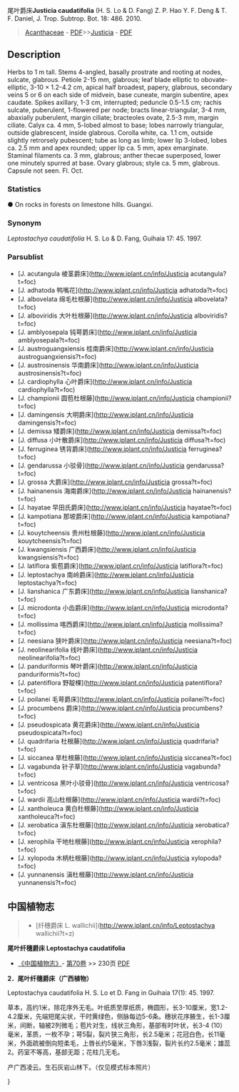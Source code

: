 尾叶爵床**Justicia caudatifolia** (H. S. Lo & D. Fang) Z. P. Hao Y. F. Deng & T. F. Daniel, J. Trop. Subtrop. Bot. 18: 486. 2010.

> [Acanthaceae](Acanthaceae-爵床科.md) - [PDF](http://www.iplant.cn/foc/pdf/Acanthaceae.pdf)>>[Justicia](http://www.iplant.cn/info/Justicia?t=foc) - [PDF](http://www.iplant.cn/foc/pdf/Justicia.pdf)

## Description

Herbs to 1 m tall. Stems 4-angled, basally prostrate and rooting at nodes, sulcate, glabrous. Petiole 2-15 mm, glabrous; leaf blade elliptic to obovate-elliptic, 3-10 × 1.2-4.2 cm, apical half broadest, papery, glabrous, secondary veins 5 or 6 on each side of midvein, base cuneate, margin subentire, apex caudate. Spikes axillary, 1-3 cm, interrupted; peduncle 0.5-1.5 cm; rachis sulcate, puberulent, 1-flowered per node; bracts linear-triangular, 3-4 mm, abaxially puberulent, margin ciliate; bracteoles ovate, 2.5-3 mm, margin ciliate. Calyx ca. 4 mm, 5-lobed almost to base; lobes narrowly triangular, outside glabrescent, inside glabrous. Corolla white, ca. 1.1 cm, outside slightly retrorsely pubescent; tube as long as limb; lower lip 3-lobed, lobes ca. 2.5 mm and apex rounded; upper lip ca. 5 mm, apex emarginate. Staminal filaments ca. 3 mm, glabrous; anther thecae superposed, lower one minutely spurred at base. Ovary glabrous; style ca. 5 mm, glabrous. Capsule not seen. Fl. Oct.

### Statistics
● On rocks in forests on limestone hills. Guangxi.

### Synonym
*Leptostachya caudatifolia* H. S. Lo & D. Fang, Guihaia 17: 45. 1997.

### Parsublist

* [J.  acutangula  棱茎爵床](http://www.iplant.cn/info/Justicia acutangula?t=foc)
* [J.  adhatoda  鸭嘴花](http://www.iplant.cn/info/Justicia adhatoda?t=foc)
* [J.  albovelata  绵毛杜根藤](http://www.iplant.cn/info/Justicia albovelata?t=foc)
* [J.  alboviridis  大叶杜根藤](http://www.iplant.cn/info/Justicia alboviridis?t=foc)
* [J.  amblyosepala  钝萼爵床](http://www.iplant.cn/info/Justicia amblyosepala?t=foc)
* [J.  austroguangxiensis  桂南爵床](http://www.iplant.cn/info/Justicia austroguangxiensis?t=foc)
* [J.  austrosinensis  华南爵床](http://www.iplant.cn/info/Justicia austrosinensis?t=foc)
* [J.  cardiophylla  心叶爵床](http://www.iplant.cn/info/Justicia cardiophylla?t=foc)
* [J.  championii  圆苞杜根藤](http://www.iplant.cn/info/Justicia championii?t=foc)
* [J.  damingensis  大明爵床](http://www.iplant.cn/info/Justicia damingensis?t=foc)
* [J.  demissa  矮爵床](http://www.iplant.cn/info/Justicia demissa?t=foc)
* [J.  diffusa  小叶散爵床](http://www.iplant.cn/info/Justicia diffusa?t=foc)
* [J.  ferruginea  锈背爵床](http://www.iplant.cn/info/Justicia ferruginea?t=foc)
* [J.  gendarussa  小驳骨](http://www.iplant.cn/info/Justicia gendarussa?t=foc)
* [J.  grossa  大爵床](http://www.iplant.cn/info/Justicia grossa?t=foc)
* [J.  hainanensis  海南爵床](http://www.iplant.cn/info/Justicia hainanensis?t=foc)
* [J.  hayatae  早田氏爵床](http://www.iplant.cn/info/Justicia hayatae?t=foc)
* [J.  kampotiana  那坡爵床](http://www.iplant.cn/info/Justicia kampotiana?t=foc)
* [J.  kouytcheensis  贵州杜根藤](http://www.iplant.cn/info/Justicia kouytcheensis?t=foc)
* [J.  kwangsiensis  广西爵床](http://www.iplant.cn/info/Justicia kwangsiensis?t=foc)
* [J.  latiflora  紫苞爵床](http://www.iplant.cn/info/Justicia latiflora?t=foc)
* [J.  leptostachya  南岭爵床](http://www.iplant.cn/info/Justicia leptostachya?t=foc)
* [J.  lianshanica  广东爵床](http://www.iplant.cn/info/Justicia lianshanica?t=foc)
* [J.  microdonta  小齿爵床](http://www.iplant.cn/info/Justicia microdonta?t=foc)
* [J.  mollissima  喀西爵床](http://www.iplant.cn/info/Justicia mollissima?t=foc)
* [J.  neesiana  狭叶爵床](http://www.iplant.cn/info/Justicia neesiana?t=foc)
* [J.  neolinearifolia  线叶爵床](http://www.iplant.cn/info/Justicia neolinearifolia?t=foc)
* [J.  panduriformis  琴叶爵床](http://www.iplant.cn/info/Justicia panduriformis?t=foc)
* [J.  patentiflora  野靛棵](http://www.iplant.cn/info/Justicia patentiflora?t=foc)
* [J.  poilanei  毛萼爵床](http://www.iplant.cn/info/Justicia poilanei?t=foc)
* [J.  procumbens  爵床](http://www.iplant.cn/info/Justicia procumbens?t=foc)
* [J.  pseudospicata  黄花爵床](http://www.iplant.cn/info/Justicia pseudospicata?t=foc)
* [J.  quadrifaria  杜根藤](http://www.iplant.cn/info/Justicia quadrifaria?t=foc)
* [J.  siccanea  旱杜根藤](http://www.iplant.cn/info/Justicia siccanea?t=foc)
* [J.  vagabunda  针子草](http://www.iplant.cn/info/Justicia vagabunda?t=foc)
* [J.  ventricosa  黑叶小驳骨](http://www.iplant.cn/info/Justicia ventricosa?t=foc)
* [J.  wardii  高山杜根藤](http://www.iplant.cn/info/Justicia wardii?t=foc)
* [J.  xantholeuca  黄白杜根藤](http://www.iplant.cn/info/Justicia xantholeuca?t=foc)
* [J.  xerobatica  滇东杜根藤](http://www.iplant.cn/info/Justicia xerobatica?t=foc)
* [J.  xerophila  干地杜根藤](http://www.iplant.cn/info/Justicia xerophila?t=foc)
* [J.  xylopoda  木柄杜根藤](http://www.iplant.cn/info/Justicia xylopoda?t=foc)
* [J.  yunnanensis  滇杜根藤](http://www.iplant.cn/info/Justicia yunnanensis?t=foc)

## 中国植物志

> * [纤穗爵床  L.  wallichii](http://www.iplant.cn/info/Leptostachya wallichii?t=z)


**尾叶纤穗爵床 Leptostachya caudatifolia**

* [《中国植物志》](http://www.iplant.cn/frps)- [第70卷](http://www.iplant.cn/frps/vol/70) >> 230页 [PDF](http://www.iplant.cn/frps/pdf/70/230.PDF)


**2．尾叶纤穗爵床（广西植物）**

Leptostachya caudatifolia H. S. Lo et D. Fang in Guihaia 17(1): 45. 1997.

草本，高约1米，除花序外无毛。叶纸质至厚纸质，椭圆形，长3-10厘米，宽1.2-4.2厘米，先端短尾尖状，干时黄绿色，侧脉每边5-6条。穗状花序腋生，长1-3厘米，间断，轴被2列微毛；苞片对生，线状三角形，基部有时叶状，长3-4 (10）毫米，革质，一枚不孕；萼5裂，裂片狭三角形，长2.5毫米；花冠白色，长11毫米，外面疏被倒向短柔毛，上唇长约5毫米，下唇3浅裂，裂片长约2.5毫米；雄蕊2。药室不等高，基部无距；花柱几无毛。

产广西凌云。生石灰岩山林下。（仅见模式标本照片）

}